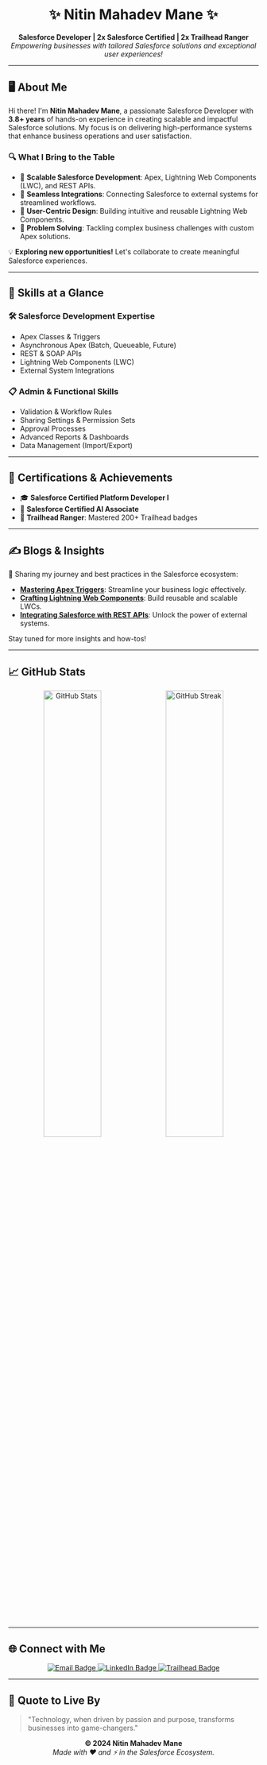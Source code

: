 <h1 align="center">✨ Nitin Mahadev Mane ✨</h1>
<p align="center">
  <strong>Salesforce Developer | 2x Salesforce Certified | 2x Trailhead Ranger</strong><br>
  <em>Empowering businesses with tailored Salesforce solutions and exceptional user experiences!</em>
</p>

---

## 🖥️ **About Me**

Hi there! I'm **Nitin Mahadev Mane**, a passionate Salesforce Developer with **3.8+ years** of hands-on experience in creating scalable and impactful Salesforce solutions. My focus is on delivering high-performance systems that enhance business operations and user satisfaction.

### 🔍 **What I Bring to the Table**
- 🚀 **Scalable Salesforce Development**: Apex, Lightning Web Components (LWC), and REST APIs.
- 🤝 **Seamless Integrations**: Connecting Salesforce to external systems for streamlined workflows.
- 🎨 **User-Centric Design**: Building intuitive and reusable Lightning Web Components.
- 🧠 **Problem Solving**: Tackling complex business challenges with custom Apex solutions.

💡 **Exploring new opportunities!** Let's collaborate to create meaningful Salesforce experiences.

---

## 🚀 **Skills at a Glance**

### 🛠️ **Salesforce Development Expertise**
- Apex Classes & Triggers
- Asynchronous Apex (Batch, Queueable, Future)
- REST & SOAP APIs
- Lightning Web Components (LWC)
- External System Integrations

### 📋 **Admin & Functional Skills**
- Validation & Workflow Rules
- Sharing Settings & Permission Sets
- Approval Processes
- Advanced Reports & Dashboards
- Data Management (Import/Export)

---

## 🏅 **Certifications & Achievements**

- 🎓 **Salesforce Certified Platform Developer I**
- 🤖 **Salesforce Certified AI Associate**
- 🥇 **Trailhead Ranger**: Mastered 200+ Trailhead badges

---

## ✍️ **Blogs & Insights**

🌟 Sharing my journey and best practices in the Salesforce ecosystem:

- **[Mastering Apex Triggers](#)**: Streamline your business logic effectively.
- **[Crafting Lightning Web Components](#)**: Build reusable and scalable LWCs.
- **[Integrating Salesforce with REST APIs](#)**: Unlock the power of external systems.

Stay tuned for more insights and how-tos!

---

## 📈 **GitHub Stats**

<div align="center">
  <img src="https://github-readme-stats.vercel.app/api?username=NitinMahadev&show_icons=true&theme=radical" alt="GitHub Stats" width="48%">
  <img src="https://github-readme-streak-stats.herokuapp.com?user=NitinMahadev&theme=radical&hide_border=true" alt="GitHub Streak" width="48%">
</div>

---

## 🌐 **Connect with Me**

<p align="center">
  <a href="mailto:Nitinmanecomp@gmail.com">
    <img src="https://img.shields.io/badge/Email-D14836?style=for-the-badge&logo=gmail&logoColor=white" alt="Email Badge">
  </a>
  <a href="https://www.linkedin.com/in/nitinmahadevmane/">
    <img src="https://img.shields.io/badge/LinkedIn-0A66C2?style=for-the-badge&logo=linkedin&logoColor=white" alt="LinkedIn Badge">
  </a>
  <a href="https://trailhead.salesforce.com/en/me/nitinmahadevmane">
    <img src="https://img.shields.io/badge/Trailhead-00A1E0?style=for-the-badge&logo=salesforce&logoColor=white" alt="Trailhead Badge">
  </a>
</p>

---

## 💬 **Quote to Live By**

> "Technology, when driven by passion and purpose, transforms businesses into game-changers."

<p align="center">
  <strong>© 2024 Nitin Mahadev Mane</strong><br>
  <em>Made with ❤️ and ⚡ in the Salesforce Ecosystem.</em>
</p>
